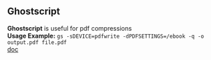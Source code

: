 ## Ghostscript
**Ghostscript** is useful for pdf compressions <br />
**Usage Example:** `gs -sDEVICE=pdfwrite -dPDFSETTINGS=/ebook -q -o output.pdf file.pdf` <br />
[doc](https://www.ghostscript.com/doc/9.26/Readme.htm)
